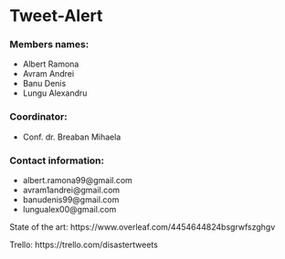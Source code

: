 # Tweet-Alert

<h3>Members names:</h3> 
<ul>
  <li> Albert Ramona </li>
  <li> Avram Andrei </li>
  <li> Banu Denis </li>
  <li> Lungu Alexandru </li>
</ul>

<h3>Coordinator:</h3> 
<ul>
	<li> Conf. dr. Breaban Mihaela </li>
</ul>

<h3>Contact information:</h3>
<ul>
	<li> albert.ramona99@gmail.com </li>
	<li> avram1andrei@gmail.com </li>
	<li> banudenis99@gmail.com </li>
	<li> lungualex00@gmail.com </li>
</ul>
	

<p>State of the art: https://www.overleaf.com/4454644824bsgrwfszghgv</p>
<p>Trello: https://trello.com/disastertweets</p>
